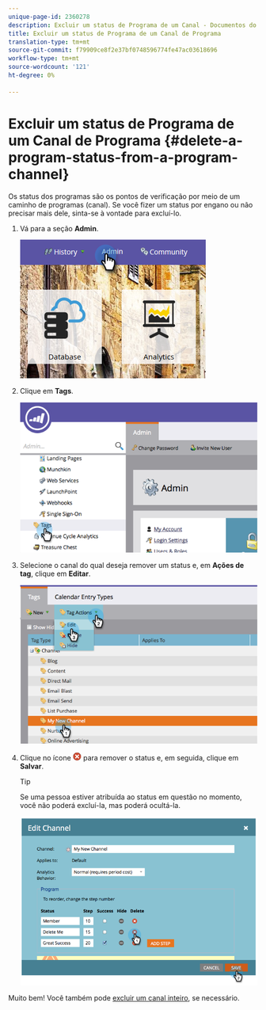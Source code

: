 ```yaml
---
unique-page-id: 2360278
description: Excluir um status de Programa de um Canal - Documentos do Marketing - Documentação do produto
title: Excluir um status de Programa de um Canal de Programa
translation-type: tm+mt
source-git-commit: f79909ce8f2e37bf0748596774fe47ac03618696
workflow-type: tm+mt
source-wordcount: '121'
ht-degree: 0%

---
```



# Excluir um status de Programa de um Canal de Programa {#delete-a-program-status-from-a-program-channel}

Os status dos programas são os pontos de verificação por meio de um caminho de programas (canal). Se você fizer um status por engano ou não precisar mais dele, sinta-se à vontade para excluí-lo.

1. Vá para a seção **Admin**.

   ![](assets/admin.png)

1. Clique em **Tags**.

   ![](assets/image2014-9-24-15-3a51-3a24.png)

1. Selecione o canal do qual deseja remover um status e, em **Ações de tag**, clique em **Editar**.

   ![](assets/image2014-9-24-15-3a51-3a45.png)

1. Clique no ícone ![X](assets/image2014-9-24-15-3a52-3a39.png) para remover o status e, em seguida, clique em **Salvar**.

   >[!TIP]
   >
   >Se uma pessoa estiver atribuída ao status em questão no momento, você não poderá excluí-la, mas poderá ocultá-la.

   ![](assets/image2014-9-24-15-3a57-3a53.png)

Muito bem! Você também pode [excluir um canal inteiro](/help/marketo/product-docs/administration/tags/delete-a-program-channel.md), se necessário.
